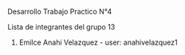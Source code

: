 Desarrollo Trabajo Practico N°4

Lista de integrantes del grupo 13
1. Emilce Anahi Velazquez - user: anahivelazquez1
